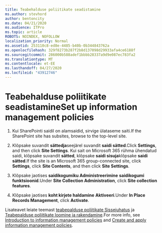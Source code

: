 ```yaml
---
title: Teabehalduse poliitikate seadistamine
ms.author: stevhord
author: bentoncity
ms.date: 04/21/2020
ms.audience: ITPro
ms.topic: article
ROBOTS: NOINDEX, NOFOLLOW
localization_priority: Normal
ms.assetid: 253110c8-ed8e-4485-b40b-0b344843762a
ms.openlocfilehash: 329f8273b287f2b8d137098d29933afa4ce6188f
ms.sourcegitcommit: 286000b588adef1bbbb28337a9d9e087ec783fa2
ms.translationtype: MT
ms.contentlocale: et-EE
ms.lasthandoff: 04/27/2020
ms.locfileid: "43912746"
---
```

# <a name="set-up-information-management-policies"></a><span data-ttu-id="6593f-102">Teabehalduse poliitikate seadistamine</span><span class="sxs-lookup"><span data-stu-id="6593f-102">Set up information management policies</span></span>

1. <span data-ttu-id="6593f-103">Kui SharePointi saidil on alamsaidid, sirvige ülataseme saiti.</span><span class="sxs-lookup"><span data-stu-id="6593f-103">If the SharePoint site has subsites, browse to the top-level site.</span></span>
    
2. <span data-ttu-id="6593f-104">Klõpsake suvandit **sättedja**seejärel suvandit **saidi sätted**.</span><span class="sxs-lookup"><span data-stu-id="6593f-104">Click **Settings**, and then click **Site Settings**.</span></span> <span data-ttu-id="6593f-105">Kui sait on Microsoft 365 rühma ühendatud saidi, klõpsake suvandit **sätted**, klõpsake **saidi sisuja**klõpsake **saidi sätted**.</span><span class="sxs-lookup"><span data-stu-id="6593f-105">If the site is an Microsoft 365 group-connected site, click **Settings**, click **Site Contents**, and then click **Site Settings**.</span></span>
    
3. <span data-ttu-id="6593f-106">Klõpsake jaotises **saidikogumiku Administreerimine** **saidikogumi funktsioonid**.</span><span class="sxs-lookup"><span data-stu-id="6593f-106">Under **Site Collection Administration**, click **Site collection features**.</span></span>
    
4. <span data-ttu-id="6593f-107">Klõpsake jaotises **koht kirjete haldamine** **Aktiveeri**.</span><span class="sxs-lookup"><span data-stu-id="6593f-107">Under **In Place Records Management**, click **Activate**.</span></span>
    
<span data-ttu-id="6593f-108">Lisateavet leiate teemast [teabepalduse poliitikate Sissejuhatus](https://go.microsoft.com/fwlink/?linkid=404239) ja [Teabepalduse poliitikate loomine ja rakendamine](https://go.microsoft.com/fwlink/?linkid=2003916).</span><span class="sxs-lookup"><span data-stu-id="6593f-108">For more info, see [Introduction to information management policies](https://go.microsoft.com/fwlink/?linkid=404239) and [Create and apply information management policies](https://go.microsoft.com/fwlink/?linkid=2003916).</span></span>
  

